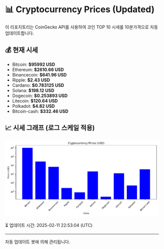 
# 📊 Cryptocurrency Prices (Updated)

이 리포지토리는 CoinGecko API를 사용하여 코인 TOP 10 시세를 10분가격으로 자동 업데이트합니다.

## 💰 현재 시세
- Bitcoin: **$95992 USD**
- Ethereum: **$2610.66 USD**
- Binancecoin: **$641.96 USD**
- Ripple: **$2.43 USD**
- Cardano: **$0.783125 USD**
- Solana: **$198.12 USD**
- Dogecoin: **$0.253893 USD**
- Litecoin: **$120.64 USD**
- Polkadot: **$4.82 USD**
- Bitcoin-cash: **$332.46 USD**

## 📈 시세 그래프 (로그 스케일 적용)
![Crypto Prices](crypto_prices.png)

⏳ 업데이트 시간: 2025-02-11 22:53:04 (UTC)

---
자동 업데이트 봇에 의해 관리됩니다.
